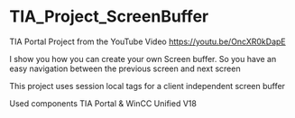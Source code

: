 # TIA_Project_ScreenBuffer


TIA Portal Project from the YouTube Video
https://youtu.be/OncXR0kDapE

I show you how you can create your own Screen buffer. 
So you have an easy navigation between the previous screen and next screen

This project uses session local tags for a client independent screen buffer


Used components
TIA Portal & WinCC Unified V18


